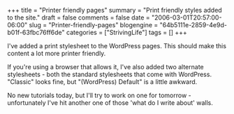 +++
title = "Printer friendly pages"
summary = "Print friendly styles added to the site."
draft = false
comments = false
date = "2006-03-01T20:57:00-06:00"
slug = "Printer-friendly-pages"
blogengine = "64b5111e-2859-4e9d-b01f-63fbc76ff6de"
categories = ["StrivingLife"]
tags = []
+++

<p>
I&#39;ve added a print stylesheet to the WordPress pages.  This should make this content a lot more printer friendly.<!--more--><!--adsense-->
</p>
<p>
If you&#39;re using a browser that allows it, I&#39;ve also added two alternate stylesheets - both the standard stylesheets that come with WordPress.  &quot;Classic&quot; looks fine, but &quot;(WordPress) Default&quot; is a little awkward.
</p>
<p>
No new tutorials today, but I&#39;ll try to work on one for tomorrow - unfortunately I&#39;ve hit another one of those &#39;what do I write about&#39; walls.
</p>

